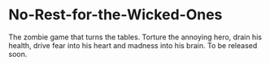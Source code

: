 # No-Rest-for-the-Wicked-Ones
The zombie game that turns the tables. Torture the annoying hero, drain his health, drive fear into his heart and madness into his brain. To be released soon.
